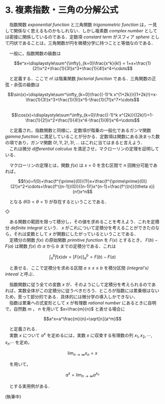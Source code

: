# 3. 複素指数・三角の分解公式

　指数関数 *exponential function* と三角関数 *trigonometric function* は，一見して関係なく思えるものかもしれない．しかし複素数 *complex number* としては密接に関係しているのである．定数項 *constant term* がスフィア *sphere* として円状であることは，三角関数が円を微積分学に持つことと等価なのである．  

　一般に，指数関数の級数は  

$$e^x=\displaystyle\sum^{\infty}_{k=0}\frac{x^k}{k!} = 1+x+\frac{1}{2!}x^2+\frac{1}{3!}x^3+\frac{1}{4!}x^4+\cdots$$  

　と定義する．ここで $n!$ は階乗関数 *factorial function* である．三角関数の正弦・余弦の級数は  

$$\sin(x)=\displaystyle\sum^\infty_{k=0}\frac{(-1)^k x^{1+2k}}{(1+2k)!}=x-\frac{1}{3!}x^3+\frac{1}{5!}x^5-\frac{1}{7!}x^7+\cdots$$  
$$\cos(x)=\displaystyle\sum^\infty_{k=0}\frac{(-1)^k x^{2k}}{(2k)!}=1-\frac{1}{2!}x^2+\frac{1}{4!}x^4-\frac{1}{6!}x^6+\cdots$$  

　と定義され，指数関数と同様に，定数項が階乗の一般化であるガンマ関数 *gamma function* に満足していることが分かる．定数項は関数にある決まった数の項であり，ガンマ関数 $0!,1!,2!,3!,\ldots$ はこれに当てはまると言えよう．  
　これは微分 *differential calculus* を満足させ，マクローリンの定理を証明している．  

　マクローリンの定理とは，関数 $f(x)$ は $x=0$ を含む区間で $n$ 回微分可能であれば，  

$$f(x)=f(0)+\frac{f^{\prime}(0)}{1!}x+\frac{f^{\prime\prime}(0)}{2!}x^2+\cdots+\frac{f^{(n-1)}(0)}{(n-1)!}x^{n-1}+\frac{f^{(n)}(\theta x)}{n!}x^n$$  

　となる $\theta(0\lt \theta\lt 1)$ が存在するということである．  

◇  
 
　ある関数の範囲を限って積分し，その値を求めることを考えよう．これを定積分 *definite integral* という． $x$ がこれについて定積分を考えることができたのなら，それは変数として $x$ が関数にしたがっているということである．  
　定積分の関数 $f(x)$ の原始関数 *primitive function* を $F(x)$ とするとき， $F(b)-F(a)$ は関数 $f(x)$ の $a$ から $b$ までの定積分である．これは

$$\int_{a}^{b}f(x)dx=[F(x)]^b_a=F(b)-F(a)$$

　と表せる．ここで定積分を求める区間 $a\leq x\leq b$ を積分区間 *(integral's) inteval* と呼ぶ．  
 
　指数関数に従う全ての変数 $x$ が、そのようにして定積分を考えられるのであれば，実数全体がこの定積分に従うべきだろう．ところが指数には累乗根はないため，至って部分的である．具体的には微分学の導入しかできない．  
　指数は累乗への式変形として $x$ が有理数 *rational number* にあるときに自明で，自然数 $m$ ， $n$ を用いて $x=\frac{m}{n}$ と表せる場合に  

$$a^x=a^\frac{m}{n}=\sqrt[n]{a^m}$$  

　と定義される．  
　実数 $x$ について $a^x$ を定めるには，実数 $x$ に収束する有理数の列 $x_1, x_2, \cdots, x_n\cdots$ を定め，
 
$$\displaystyle\lim_{n\to\infty}x_n=x$$

　を用いて，

$$a^x=\displaystyle\lim_{n\to\infty}a^{x_n}$$

　とする実用例がある．  
 
(執筆中)
